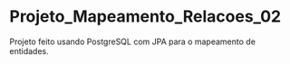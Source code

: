 # Projeto_Mapeamento_Relacoes_02

Projeto feito usando PostgreSQL com JPA para o mapeamento de entidades.
